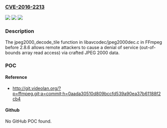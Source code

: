 ### [CVE-2016-2213](https://cve.mitre.org/cgi-bin/cvename.cgi?name=CVE-2016-2213)
![](https://img.shields.io/static/v1?label=Product&message=n%2Fa&color=blue)
![](https://img.shields.io/static/v1?label=Version&message=n%2Fa&color=blue)
![](https://img.shields.io/static/v1?label=Vulnerability&message=n%2Fa&color=brighgreen)

### Description

The jpeg2000_decode_tile function in libavcodec/jpeg2000dec.c in FFmpeg before 2.8.6 allows remote attackers to cause a denial of service (out-of-bounds array read access) via crafted JPEG 2000 data.

### POC

#### Reference
- http://git.videolan.org/?p=ffmpeg.git;a=commit;h=0aada30510d809bccfd539a90ea37b61188f2cb4

#### Github
No GitHub POC found.


